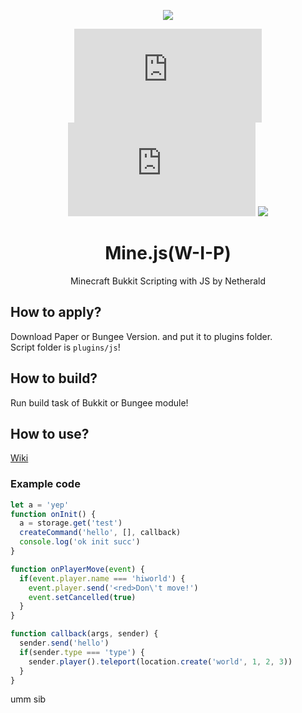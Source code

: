 <div align="center">

![](https://avatars.githubusercontent.com/u/94840691?s=200&v=4)

![](https://img.shields.io/github/stars/mine-js/mine.js?style=for-the-badge) ![](https://img.shields.io/github/forks/mine-js/mine.js?style=for-the-badge) [![](https://img.shields.io/discord/912313035639627806?label=discord&style=for-the-badge)](https://discord.gg/ngpsJ4Sfmb)

# Mine.js(W-I-P)

Minecraft Bukkit Scripting with JS by Netherald
</div>

## How to apply?
Download Paper or Bungee Version. and put it to plugins folder.\
Script folder is `plugins/js`!
## How to build?
Run build task of Bukkit or Bungee module!
## How to use?
[Wiki](http://netherald.org:3000)
### Example code
```js
let a = 'yep'
function onInit() {
  a = storage.get('test')
  createCommand('hello', [], callback)
  console.log('ok init succ')
}

function onPlayerMove(event) {
  if(event.player.name === 'hiworld') {
    event.player.send('<red>Don\'t move!')
    event.setCancelled(true)
  }
}

function callback(args, sender) {
  sender.send('hello')
  if(sender.type === 'type') {
    sender.player().teleport(location.create('world', 1, 2, 3))
  }
}
```

umm sib
